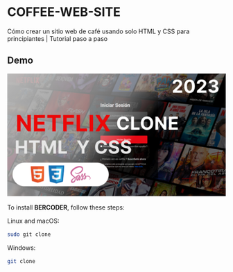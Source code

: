 # COFFEE-WEB-SITE

Cómo crear un sitio web de café usando solo HTML y CSS para principiantes | Tutorial paso a paso
## Demo

![Anon Desktop Demo](./MINIATURA%20DE%20VIDEO%20DE%20CLONE%20NEFTFLIX.png "Desktop Demo")


To install **BERCODER**, follow these steps:

Linux and macOS:

```bash
sudo git clone 
```

Windows:

```bash
git clone 
```
